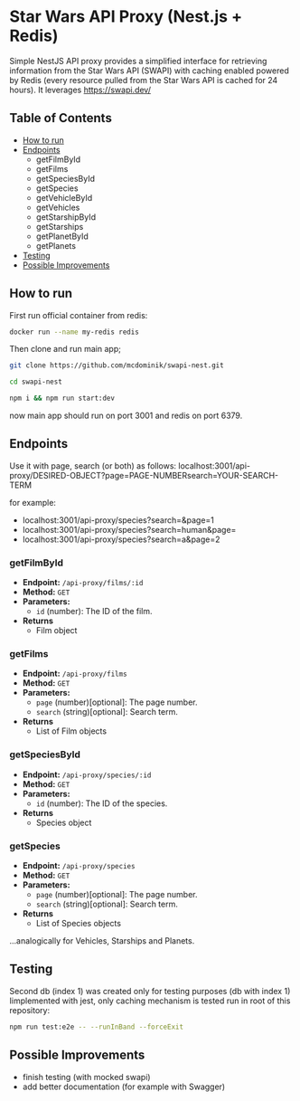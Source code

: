# Star Wars API Proxy (Nest.js + Redis)

Simple NestJS API proxy provides a simplified interface for retrieving information from the Star Wars API (SWAPI) with caching enabled powered by Redis (every resource pulled from the Star Wars API is cached
for 24 hours). It leverages https://swapi.dev/

## Table of Contents

- [How to run](#how-to-run)
- [Endpoints](#endpoints)
  - getFilmById
  - getFilms
  - getSpeciesById
  - getSpecies
  - getVehicleById
  - getVehicles
  - getStarshipById
  - getStarships
  - getPlanetById
  - getPlanets
- [Testing](#testing)
- [Possible Improvements](#possible-improvements)

## How to run

First run official container from redis:

```bash
docker run --name my-redis redis
```

Then clone and run main app;

```bash
git clone https://github.com/mcdominik/swapi-nest.git
```

```bash
cd swapi-nest
```

```bash
npm i && npm run start:dev
```

now main app should run on port 3001 and redis on port 6379.

## Endpoints

Use it with page, search (or both) as follows:
localhost:3001/api-proxy/DESIRED-OBJECT?page=PAGE-NUMBERsearch=YOUR-SEARCH-TERM

for example:

- localhost:3001/api-proxy/species?search=&page=1
- localhost:3001/api-proxy/species?search=human&page=
- localhost:3001/api-proxy/species?search=a&page=2

### getFilmById

- **Endpoint:** `/api-proxy/films/:id`
- **Method:** `GET`
- **Parameters:**
  - `id` (number): The ID of the film.
- **Returns**
  - Film object

### getFilms

- **Endpoint:** `/api-proxy/films`
- **Method:** `GET`
- **Parameters:**
  - `page` (number)[optional]: The page number.
  - `search` (string)[optional]: Search term.
- **Returns**
  - List of Film objects

### getSpeciesById

- **Endpoint:** `/api-proxy/species/:id`
- **Method:** `GET`
- **Parameters:**
  - `id` (number): The ID of the species.
- **Returns**
  - Species object

### getSpecies

- **Endpoint:** `/api-proxy/species`
- **Method:** `GET`
- **Parameters:**
  - `page` (number)[optional]: The page number.
  - `search` (string)[optional]: Search term.
- **Returns**
  - List of Species objects

...analogically for Vehicles, Starships and Planets.

## Testing

Second db (index 1) was created only for testing purposes (db with index 1)
Iimplemented with jest, only caching mechanism is tested
run in root of this repository:

```bash
npm run test:e2e -- --runInBand --forceExit
```

## Possible Improvements

- finish testing (with mocked swapi)
- add better documentation (for example with Swagger)

